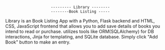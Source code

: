                         --------- Library --------
                        --------Book Listing -----

Library is an Book Listing App with a Python, Flask backend and HTML, CSS, JavaScript frontend that allows you to add save details of books you intend to read or purchase. utilizes tools like ORM(SQLAlchemy) for DB interactions, Jinja for templating, and SQLite database. 
Simply click "Add Book" button to make an entry.

